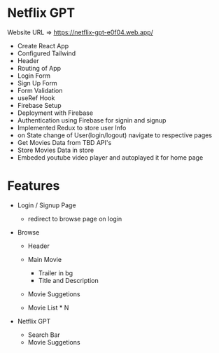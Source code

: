 # Netflix GPT

Website URL => https://netflix-gpt-e0f04.web.app/

- Create React App
- Configured Tailwind
- Header
- Routing of App
- Login Form
- Sign Up Form
- Form Validation
- useRef Hook
- Firebase Setup
- Deployment with Firebase
- Authentication using Firebase for signin and signup
- Implemented Redux to store user Info
- on State change of User(login/logout) navigate to respective pages
- Get Movies Data from TBD API's
- Store Movies Data in store
- Embeded youtube video player and autoplayed it for home page

# Features

- Login / Signup Page
  - redirect to browse page on login
- Browse

  - Header
  - Main Movie

    - Trailer in bg
    - Title and Description

  - Movie Suggetions
  - Movie List \* N

- Netflix GPT
  - Search Bar
  - Movie Suggetions

